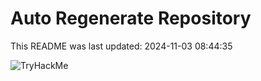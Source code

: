 # Auto Regenerate Repository

This README was last updated: 2024-11-03 08:44:35

 ![TryHackMe](https://tryhackme.com/badge/533634)
